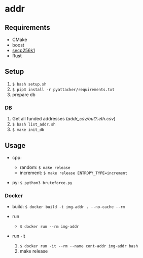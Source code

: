 # addr

## Requirements
* CMake
* boost
* [secp256k1](https://github.com/bitcoin-core/secp256k1)
* Rust

## Setup
1. `$ bash setup.sh`
2. `$ pip3 install -r pyattacker/requirements.txt`
3. prepare db

### DB
1. Get all funded addresses (*addr_csv/out?.eth.csv*)
4. `$ bash list_addr.sh`
5. `$ make init_db`


## Usage

* cpp:
  * random: `$ make release`
  * increment: `$ make release ENTROPY_TYPE=increment`

* py: `$ python3 bruteforce.py`


### Docker

* build: `$ docker build -t img-addr . --no-cache --rm`

* run
  * `$ docker run --rm img-addr`

* run -it
  1. `$ docker run -it --rm --name cont-addr img-addr bash`
  2. make release
